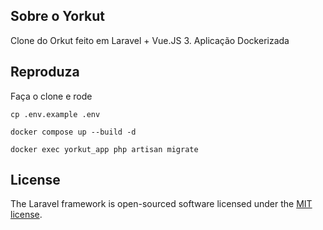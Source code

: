 ## Sobre o Yorkut

Clone do Orkut feito em Laravel + Vue.JS 3.
Aplicação Dockerizada

## Reproduza

Faça o clone e rode

``cp .env.example .env``

``docker compose up --build -d``

``docker exec yorkut_app php artisan migrate``

## License

The Laravel framework is open-sourced software licensed under the [MIT license](https://opensource.org/licenses/MIT).
